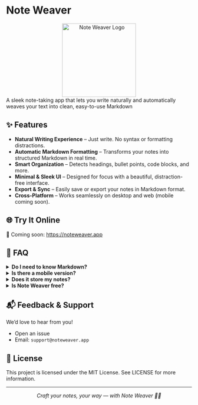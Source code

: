 # Note Weaver
<div align="center">
<img src="https://github.com/user-attachments/assets/8d83c952-942b-45a0-bbcf-e52dbd10602b" alt="Note Weaver Logo" width="200"/>
</div>
A sleek note-taking app that lets you write naturally and automatically weaves your text into clean, easy-to-use Markdown 

## ✨ Features
- **Natural Writing Experience** – Just write. No syntax or formatting distractions.
- **Automatic Markdown Formatting** – Transforms your notes into structured Markdown in real time.
- **Smart Organization** – Detects headings, bullet points, code blocks, and more.
- **Minimal & Sleek UI** – Designed for focus with a beautiful, distraction-free interface.
- **Export & Sync** – Easily save or export your notes in Markdown format.
- **Cross-Platform** – Works seamlessly on desktop and web (mobile coming soon).

## 🌐 Try It Online
🧪 Coming soon: https://noteweaver.app <br/>


## 🙋 FAQ

<details>
  <summary><strong>Do I need to know Markdown?</strong></summary>
  <p>Nope! Just type like you normally would — Note Weaver handles the rest.</p>
</details>

<details>
  <summary><strong>Is there a mobile version?</strong></summary>
  <p>A mobile-optimized web experience is coming soon!</p>
</details>

<details>
  <summary><strong>Does it store my notes?</strong></summary>
  <p>Your notes are saved locally in your browser. You can export them anytime.</p>
</details>

<details>
  <summary><strong>Is Note Weaver free?</strong></summary>
  <p>Yes — and always will be for personal use.</p>
</details>



## 📬 Feedback & Support
We’d love to hear from you!
- Open an issue
- Email: `support@noteweaver.app`

## 📄 License

This project is licensed under the MIT License. See LICENSE for more information.


---

<div align="center">
<em>Craft your notes, your way — with Note Weaver 🧵📝</em>
</div>
